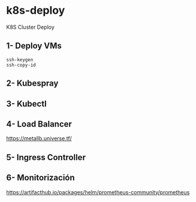 # k8s-deploy
K8S Cluster Deploy

## 1- Deploy VMs  
```
ssh-keygen  
ssh-copy-id  
```  
## 2- Kubespray  

## 3- Kubectl  

## 4- Load Balancer  
https://metallb.universe.tf/

## 5- Ingress Controller

## 6- Monitorización  
https://artifacthub.io/packages/helm/prometheus-community/prometheus
